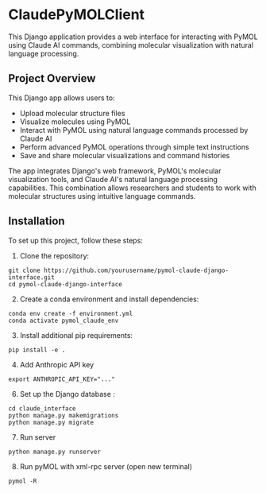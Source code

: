# ClaudePyMOLClient

This Django application provides a web interface for interacting with PyMOL using Claude AI commands, combining molecular visualization with natural language processing.

## Project Overview

This Django app allows users to:
- Upload molecular structure files
- Visualize molecules using PyMOL
- Interact with PyMOL using natural language commands processed by Claude AI
- Perform advanced PyMOL operations through simple text instructions
- Save and share molecular visualizations and command histories

The app integrates Django's web framework, PyMOL's molecular visualization tools, and Claude AI's natural language processing capabilities. This combination allows researchers and students to work with molecular structures using intuitive language commands.

## Installation

To set up this project, follow these steps:

1. Clone the repository:
  ```
  git clone https://github.com/yourusername/pymol-claude-django-interface.git
  cd pymol-claude-django-interface
  ```
2. Create a conda environment and install dependencies:
  ```
  conda env create -f environment.yml
  conda activate pymol_claude_env
  ```
3. Install additional pip requirements:
  ```
  pip install -e .
  ```
4. Add Anthropic API key
  ```
  export ANTHROPIC_API_KEY="..."
  ```
6. Set up the Django database :
  ```
  cd claude_interface
  python manage.py makemigrations
  python manage.py migrate
  ```
7. Run server
  ```
  python manage.py runserver
  ```
8. Run pyMOL with xml-rpc server (open new terminal)
  ```
  pymol -R
  ``` 
   
